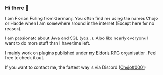 ### Hi there 👋

I am Florian Fülling from Germany. You often find me using the names Chojo or Hadde when I am somewhere around in the internet (Except here for no reason).

I am passionate about Java and SQL (yes...). Also like nearly everyone I want to do more stuff than I have time left.

I mainly work on plugins published under my [Eldoria RPG](https://github.com/eldoriarpg) organisation. Feel free to check it out.

If you want to contact me, the fastest way is via Discord ([Chojo#0001](https://discordapp.com/users/214347948316819456/))

<!--
**RainbowDashLabs/RainbowDashLabs** is a ✨ _special_ ✨ repository because its `README.md` (this file) appears on your GitHub profile.

Here are some ideas to get you started:

- 🔭 I’m currently working on ...
- 🌱 I’m currently learning ...
- 👯 I’m looking to collaborate on ...
- 🤔 I’m looking for help with ...
- 💬 Ask me about ...
- 📫 How to reach me: ...
- 😄 Pronouns: ...
- ⚡ Fun fact: ...
-->
